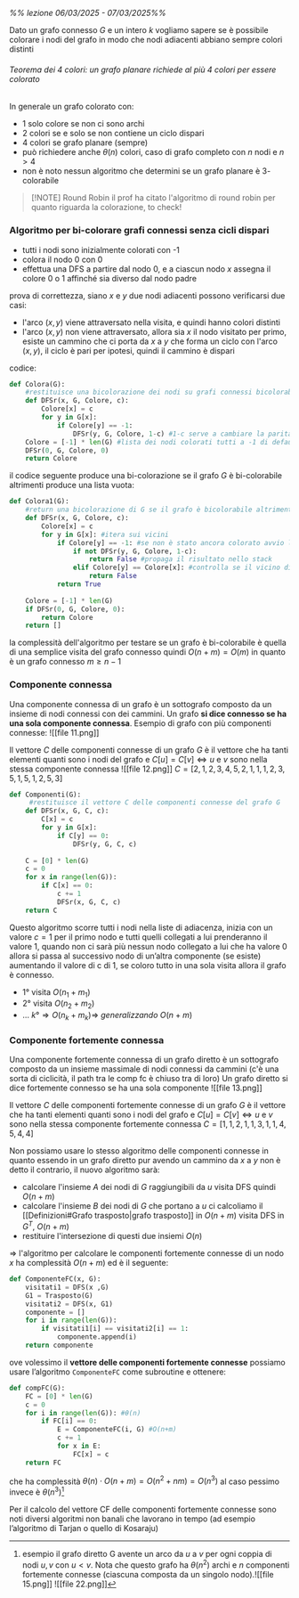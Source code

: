 *%% lezione 06/03/2025 - 07/03/2025%%*

Dato un grafo connesso $G$ e un intero $k$ vogliamo sapere se è possibile colorare i nodi del grafo in modo che nodi adiacenti abbiano sempre colori distinti

###### Teorema dei 4 colori: un grafo planare richiede al più 4 colori per essere colorato

In generale un grafo colorato con:
- $1$ solo colore se non ci sono archi 
- $2$ colori se e solo se non contiene un ciclo dispari
- 4 colori se grafo planare (sempre)
- può richiedere anche $\theta(n)$ colori, caso di grafo completo con $n$ nodi e $n>4$
- non è noto nessun algoritmo che determini se un grafo planare è $3$-colorabile


> [!NOTE] Round Robin
> il prof ha citato l'algoritmo di round robin per quanto riguarda la colorazione, to check!


### Algoritmo per bi-colorare grafi connessi senza cicli dispari
- tutti i nodi sono inizialmente colorati con -$1$
- colora il nodo $0$ con $0$
- effettua una DFS a partire dal nodo $0$, e a ciascun nodo $x$ assegna il colore $0$ o $1$ affinché sia diverso dal nodo padre

prova di correttezza, siano $x$ e $y$ due nodi adiacenti possono verificarsi due casi:
- l'arco $(x,y)$ viene attraversato nella visita, e quindi hanno colori distinti
- l'arco $(x,y)$ non viene attraversato, allora sia $x$ il nodo visitato per primo, esiste un cammino che ci porta da $x$ a $y$ che forma un ciclo con l'arco $(x,y)$, il ciclo è pari per ipotesi, quindi il cammino è dispari 

codice:
```python 
def Colora(G):
	#restituisce una bicolorazione dei nodi su grafi connessi bicolorabili
	def DFSr(x, G, Colore, c):
		Colore[x] = c
		for y in G[x]:
			if Colore[y] == -1:
				DFSr(y, G, Colore, 1-c) #1-c serve a cambiare la parità del colore
	Colore = [-1] * len(G) #lista dei nodi colorati tutti a -1 di default
	DFSr(0, G, Colore, 0)
	return Colore
```

il codice seguente produce una bi-colorazione se il grafo $G$ è bi-colorabile altrimenti produce una lista vuota:
```python 
def Colora1(G):
	#return una bicolorazione di G se il grafo è bicolorabile altrimenti una lista vuota 
	def DFSr(x, G, Colore, c):
		Colore[x] = c
		for y in G[x]: #itera sui vicini
			if Colore[y] == -1: #se non è stato ancora colorato avvio la ricorsione
				if not DFSr(y, G, Colore, 1-c): 
					return False #propaga il risultato nello stack
				elif Colore[y] == Colore[x]: #controlla se il vicino di x (già colorato) abbia lo stesso colore di x
					return False
			return True
 
	Colore = [-1] * len(G)
	if DFSr(0, G, Colore, 0):
		return Colore
	return []
```


la complessità dell'algoritmo per testare se un grafo è bi-colorabile è quella di una semplice visita del grafo connesso quindi $O(n+m)=O(m)$ in quanto è un grafo connesso $m\geq n-1$

### Componente connessa
Una componente connessa di un grafo è un sottografo composto da un insieme di nodi connessi con dei cammini. Un grafo **si dice connesso se ha una sola componente connessa**.
Esempio di grafo con più componenti connesse:
![[file 11.png]]

Il vettore $C$ delle componenti connesse di un grafo $G$ è il vettore che ha tanti elementi quanti sono i nodi del grafo e $C[u]=C[v] \iff u$ e $v$ sono nella stessa componente connessa
![[file 12.png]]
$C=[2,1,2,3,4,5,2,1,1,1,2,3,5,1,5,1,2,5,3]$

```python 
def Componenti(G):
	 #restituisce il vettore C delle componenti connesse del grafo G
	def DFSr(x, G, C, c):
		C[x] = c
		for y in G[x]:
			if C[y] == 0:
				DFSr(y, G, C, c)
 
	C = [0] * len(G)
	c = 0
	for x in range(len(G)):
		if C[x] == 0:
			c += 1
			DFSr(x, G, C, c)
	return C
```

Questo algoritmo scorre tutti i nodi nella liste di adiacenza, inizia con un valore $c=1$ per il primo nodo e tutti quelli collegati a lui prenderanno il valore $1$, quando non ci sarà più nessun nodo collegato a lui che ha valore $0$ allora si passa al successivo nodo di un’altra componente (se esiste) aumentando il valore di c di $1$, se coloro tutto in una sola visita allora il grafo è connesso.

- $1°$ visita $O(n_{1}+m_{1})$
- $2°$ visita $O(n_{2}+m_{2})$
- $\dots$ $k° \Rightarrow O(n_{k}+m_{k}) \Rightarrow \ generalizzando \  O(n+m)$
### Componente fortemente connessa
Una componente fortemente connessa di un grafo diretto è un sottografo composto da un insieme massimale di nodi connessi da cammini (c'è una sorta di ciclicità, il path tra le comp fc è chiuso tra di loro)
Un grafo diretto si dice fortemente connesso se ha una sola componente
![[file 13.png]]

Il vettore $C$ delle componenti fortemente connesse di un grafo $G$ è il vettore che ha tanti elementi quanti sono i nodi del grafo e $C[u]=C[v] \iff u$ e $v$ sono nella stessa componente fortemente connessa
$C=[1,1,2,1,1,3,1,1,4,5,4,4]$

Non possiamo usare lo stesso algoritmo delle componenti connesse in quanto essendo in un grafo diretto pur avendo un cammino da $x$ a $y$ non è detto il contrario, il nuovo algoritmo sarà:

- calcolare l'insieme $A$ dei nodi di $G$ raggiungibili da $u$ 
	visita DFS quindi $O(n+m)$
- calcolare l'insieme $B$ dei nodi di $G$ che portano a $u$
	ci calcoliamo il [[Definizioni#Grafo trasposto|grafo trasposto]] in $O(n+m)$
	visita DFS in $G^T$, $O(n+m)$		
- restituire l'intersezione di questi due insiemi
	$O(n)$
	
$\Rightarrow$ l'algoritmo per calcolare le componenti fortemente connesse di un nodo $x$ ha complessità $O(n+m)$ ed è il seguente:
```python 
def ComponenteFC(x, G):
	visitati1 = DFS(x ,G)
	G1 = Trasposto(G)
	visitati2 = DFS(x, G1)
	componente = []
	for i in range(len(G)):
		if visitati1[i] == visitati2[i] == 1:
			componente.append(i)
	return componente
```

ove volessimo il **vettore delle componenti fortemente connesse** possiamo usare l’algoritmo `ComponenteFC` come subroutine e ottenere:
```python 
def compFC(G):
	FC = [0] * len(G)
	c = 0
	for i in range(len(G)): #θ(n)
		if FC[i] == 0:
			E = ComponenteFC(i, G) #O(n+m)
			c += 1
			for x in E:
				FC[x] = c
	return FC
```
che ha complessità $\theta(n)\cdot O(n+m)=O(n^2+nm)=O(n^3)$
al caso pessimo invece è $\theta(n^3)$[^1]

Per il calcolo del vettore CF delle componenti fortemente connesse sono noti diversi algoritmi non banali che lavorano in tempo (ad esempio l’algoritmo di Tarjan o quello di Kosaraju)

[^1]: esempio il grafo diretto G avente un arco da $u$ a $v$ per ogni coppia di nodi $u, v$ con $u<v$.
	Nota che questo grafo ha $\theta(n^2)$ archi e $n$ componenti fortemente connesse (ciascuna composta da un singolo nodo).![[file 15.png]]
![[file 22.png]]